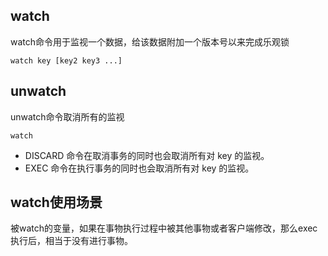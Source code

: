 ## watch
watch命令用于监视一个数据，给该数据附加一个版本号以来完成乐观锁

    watch key [key2 key3 ...]

## unwatch
unwatch命令取消所有的监视

    watch

* DISCARD 命令在取消事务的同时也会取消所有对 key 的监视。
* EXEC 命令在执行事务的同时也会取消所有对 key 的监视。

## watch使用场景

被watch的变量，如果在事物执行过程中被其他事物或者客户端修改，那么exec执行后，相当于没有进行事物。